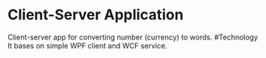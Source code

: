 # Client-Server Application
Client-server app for converting number (currency) to words.
#Technology
It bases on simple WPF client and WCF service.

